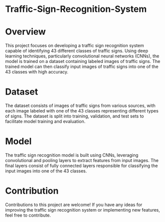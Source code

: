 # Traffic-Sign-Recognition-System
# Overview
This project focuses on developing a traffic sign recognition system capable of identifying 43 different classes of traffic signs. Using deep learning techniques, particularly convolutional neural networks (CNNs), the model is trained on a dataset containing labeled images of traffic signs. The trained model can then classify input images of traffic signs into one of the 43 classes with high accuracy.

# Dataset
The dataset consists of images of traffic signs from various sources, with each image labeled with one of the 43 classes representing different types of signs. The dataset is split into training, validation, and test sets to facilitate model training and evaluation.

# Model
The traffic sign recognition model is built using CNNs, leveraging convolutional and pooling layers to extract features from input images. The final layers consist of fully connected layers responsible for classifying the input images into one of the 43 classes.
# Contribution
Contributions to this project are welcome! If you have any ideas for improving the traffic sign recognition system or implementing new features, feel free to contribute.
